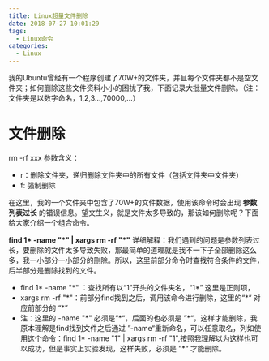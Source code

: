 ```yaml
---
title: Linux超量文件删除
date: 2018-07-27 10:01:29
tags:
  - Linux命令
categories: 
  - Linux
---
```

我的Ubuntu曾经有一个程序创建了70W+的文件夹，并且每个文件夹都不是空文件夹；如何删除这些文件资料小小的困扰了我，下面记录大批量文件删除。（注：文件夹是以数字命名，1,2,3...,70000,...）

# 文件删除
rm -rf xxx 
参数含义：
- r：删除文件夹，递归删除文件夹中的所有文件（包括文件夹中文件夹）
- f: 强制删除

在这里，我的一个文件夹中包含了70W+的文件数据，使用该命令时会出现 **参数列表过长** 的错误信息。望文生义，就是文件太多导致的，那该如何删除呢？下面给大家介绍一个组合命令。

**find 1\* -name "\*" | xargs rm -rf "\*"**
详细解释：我们遇到的问题是参数列表过长，要删除的文件太多导致失败，那最简单的道理就是我不一下子全部删除这么多，我一小部分一小部分的删除。所以，这里前部分命令时查找符合条件的文件，后半部分是删除找到的文件。
- find 1\* -name "\*" ：查找所有以“1”开头的文件夹名，“1\*” 这里是正则项，
- xargs rm -rf "\*"：前部分find找到之后，调用该命令进行删除，这里的“\*“ 对应前部分的 “*”
- 注：这里的 -name "\*" 必须是“\*“，后面的也必须是 ”\*“，这样才能删除，我原本理解是find找到文件之后通过 ”-name“重新命名，可以任意取名，列如使用这个命令：find 1\* -name "1" | xargs rm -rf "1",按照我理解以为这样也可以成功，但是事实上实验发现，这样失败，必须是 ”*“ 才能删除。